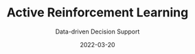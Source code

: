 ---
title: Active Reinforcement Learning
subtitle:  Data-driven Decision Support
layout: default
modal-id: 3
date: 2022-03-20
img: mcts.png
thumbnail: mcts-thumbnail.png
alt: image-alt
project-date: March 2022
client: Confidential
category: Data-driven Decision Support
description: "Implementing, adjusting and comparing 3 multi-armed bandits (reinforcement learning settings) algorithms' performances."
read_more: ""
read_more_link: ""
---